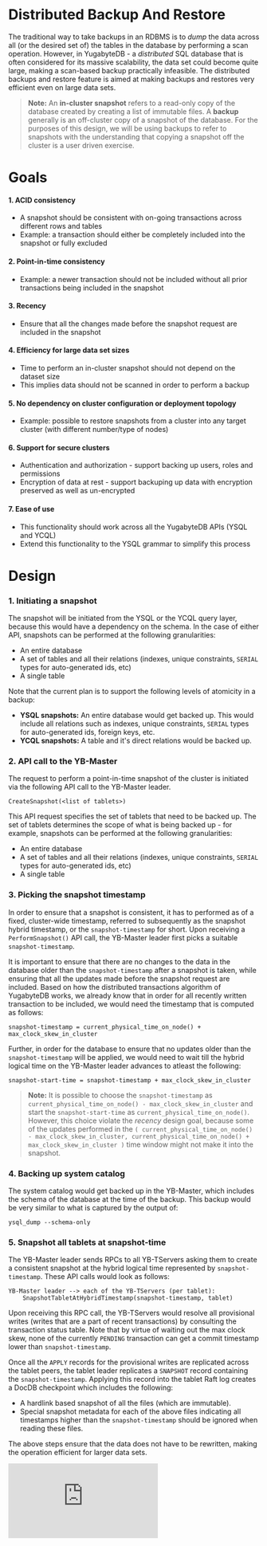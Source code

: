 # Distributed Backup And Restore

The traditional way to take backups in an RDBMS is to *dump* the data across all (or the desired set of) the tables in the database by performing a scan operation. However, in YugabyteDB - a *distributed* SQL database that is often considered for its massive scalability, the data set could become quite large, making a scan-based backup practically infeasible. The distributed backups and restore feature is aimed at making backups and restores very efficient even on large data sets.

> **Note:** An **in-cluster snapshot** refers to a read-only copy of the database created by creating a list of immutable files. A **backup** generally is an off-cluster copy of a snapshot of the database. For the purposes of this design, we will be using backups to refer to snapshots with the understanding that copying a snapshot off the cluster is a user driven exercise.

# Goals

#### 1. ACID consistency
* A snapshot should be consistent with on-going transactions across different rows and tables
* Example: a transaction should either be completely included into the snapshot or fully excluded
#### 2. Point-in-time consistency
* Example: a newer transaction should not be included without all prior transactions being included in the snapshot
#### 3. Recency
* Ensure that all the changes made before the snapshot request are included in the snapshot
#### 4. Efficiency for large data set sizes
* Time to perform an in-cluster snapshot should not depend on the dataset size
* This implies data should not be scanned in order to perform a backup
#### 5. No dependency on cluster configuration or deployment topology
* Example: possible to restore snapshots from a cluster into any target cluster (with different number/type of nodes)
#### 6. Support for secure clusters
* Authentication and authorization - support backing up users, roles and permissions
* Encryption of data at rest - support backuping up data with encryption preserved as well as un-encrypted
#### 7. Ease of use
* This functionality should work across all the YugabyteDB APIs (YSQL and YCQL)
* Extend this functionality to the YSQL grammar to simplify this process


# Design

### 1. Initiating a snapshot
The snapshot will be initiated from the YSQL or the YCQL query layer, because this would have a dependency on the schema. In the case of either API, snapshots can be performed at the following granularities:
* An entire database
* A set of tables and all their relations (indexes, unique constraints, `SERIAL` types for auto-generated ids, etc)
* A single table

Note that the current plan is to support the following levels of atomicity in a backup:
* **YSQL snapshots:** An entire database would get backed up. This would include all relations such as indexes, unique constraints, `SERIAL` types for auto-generated ids, foreign keys, etc.
* **YCQL snapshots:** A table and it's direct relations would be backed up.

### 2. API call to the YB-Master
The request to perform a point-in-time snapshot of the cluster is initiated via the following API call to the YB-Master leader.
```
CreateSnapshot(<list of tablets>)
```

This API request specifies the set of tablets that need to be backed up. The set of tablets determines the scope of what is being backed up - for example, snapshots can be performed at the following granularities:
* An entire database
* A set of tables and all their relations (indexes, unique constraints, `SERIAL` types for auto-generated ids, etc)
* A single table

### 3. Picking the snapshot timestamp
In order to ensure that a snapshot is consistent, it has to performed as of a fixed, cluster-wide timestamp, referred to subsequently as the snapshot hybrid timestamp, or the `snapshot-timestamp` for short. Upon receiving a `PerformSnapshot()` API call, the YB-Master leader first picks a suitable `snapshot-timestamp`.

It is important to ensure that there are no changes to the data in the database older than the `snapshot-timestamp` after a snapshot is taken, while ensuring that all the updates made before the snapshot request are included. Based on how the distributed transactions algorithm of YugabyteDB works, we already know that in order for all recently written transaction to be included, we would need the timestamp that is computed as follows:
```
snapshot-timestamp = current_physical_time_on_node() + max_clock_skew_in_cluster
```

Further, in order for the database to ensure that no updates older than the `snapshot-timestamp` will be applied, we would need to wait till the hybrid logical time on the YB-Master leader advances to atleast the following:
```
snapshot-start-time = snapshot-timestamp + max_clock_skew_in_cluster
```

> **Note:** It is possible to choose the `snapshot-timestamp` as `current_physical_time_on_node() - max_clock_skew_in_cluster` and start the `snapshot-start-time` as `current_physical_time_on_node()`. However, this choice violate the *recency* design goal, because some of the updates performed in the `( current_physical_time_on_node() - max_clock_skew_in_cluster, current_physical_time_on_node() + max_clock_skew_in_cluster )` time window might not make it into the snapshot. 

### 4. Backing up system catalog

The system catalog would get backed up in the YB-Master, which includes the schema of the database at the time of the backup. This backup would be very similar to what is captured by the output of:
```
ysql_dump --schema-only
```

### 5. Snapshot all tablets at snapshot-time

The YB-Master leader sends RPCs to all YB-TServers asking them to create a consistent snapshot at the hybrid logical time represented by `snapshot-timestamp`. These API calls would look as follows:
```
YB-Master leader --> each of the YB-TServers (per tablet):
    SnapshotTabletAtHybridTimestamp(snapshot-timestamp, tablet)
```

Upon receiving this RPC call, the YB-TServers would resolve all provisional writes (writes that are a part of recent transactions) by consulting the transaction status table. Note that by virtue of waiting out the max clock skew, none of the currently `PENDING` transaction can get a commit timestamp lower than `snapshot-timestamp`.

Once all the `APPLY` records for the provisional writes are replicated across the tablet peers, the tablet leader replicates a `SNAPSHOT` record containing the `snapshot-timestamp`. Applying this record into the tablet Raft log creates a DocDB checkpoint which includes the following:
* A hardlink based snapshot of all the files (which are immutable).
* Special snapshot metadata for each of the above files indicating all timestamps higher than the `snapshot-timestamp` should be ignored when reading these files.

The above steps ensure that the data does not have to be rewritten, making the operation efficient for larger data sets.


[![Analytics](https://yugabyte.appspot.com/UA-104956980-4/architecture/design/distributed-backup-and-restore.md?pixel&useReferer)](https://github.com/yugabyte/ga-beacon)
